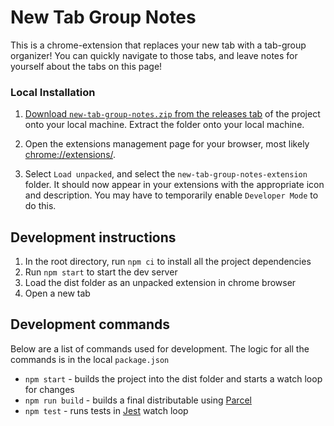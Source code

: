 # New Tab Group Notes

This is a chrome-extension that replaces your new tab with a tab-group organizer!
You can quickly navigate to those tabs, and leave notes for yourself about the tabs on this page!

### Local Installation

1. [Download `new-tab-group-notes.zip` from the releases tab](https://github.com/JRJurman/new-tab-group-notes/releases) of the project onto your local machine. Extract the folder onto your local machine.

2. Open the extensions management page for your browser, most likely [chrome://extensions/](chrome://extensions/).

3. Select `Load unpacked`, and select the `new-tab-group-notes-extension` folder. It should now appear in your extensions with the appropriate icon and description. You may have to temporarily enable `Developer Mode` to do this.

## Development instructions

1. In the root directory, run `npm ci` to install all the project dependencies
2. Run `npm start` to start the dev server
3. Load the dist folder as an unpacked extension in chrome browser
4. Open a new tab

## Development commands

Below are a list of commands used for development. The logic for all the commands is in the local `package.json`

- `npm start` - builds the project into the dist folder and starts a watch loop for changes
- `npm run build` - builds a final distributable using [Parcel](https://parceljs.org/)
- `npm test` - runs tests in [Jest](https://jestjs.io/) watch loop
